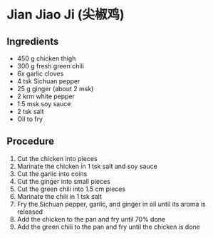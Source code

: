 # Jian Jiao Ji (尖椒鸡)
## Ingredients
- 450 g chicken thigh
- 300 g fresh green chili
- 6x garlic cloves
- 4 tsk Sichuan pepper
- 25 g ginger (about 2 msk)
- 2 krm white pepper
- 1.5 msk soy sauce
- 2 tsk salt
- Oil to fry
## Procedure
1. Cut the chicken into pieces
2. Marinate the chicken in 1 tsk salt and soy sauce
3. Cut the garlic into coins
4. Cut the ginger into small pieces
5. Cut the green chili into 1.5 cm pieces
6. Marinate the chili in 1 tsk salt
7. Fry the Sichuan pepper, garlic, and ginger in oil until its aroma is released
8. Add the chicken to the pan and fry until 70% done
9. Add the green chili to the pan and fry until the chicken is done
